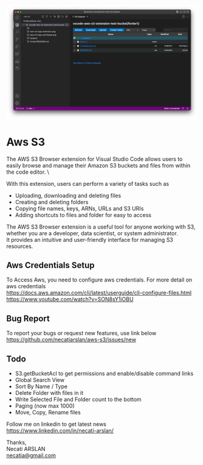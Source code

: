 ![screenshoot](media/main-screen.png)

# Aws S3 
The AWS S3 Browser extension for Visual Studio Code allows users to easily browse and manage their Amazon S3 buckets and files from within the code editor. \

With this extension, users can perform a variety of tasks such as 
- Uploading, downloading and deleting files
- Creating and deleting folders
- Copying file names, keys, ARNs, URLs and S3 URIs
- Adding shortcuts to files and folder for easy to access

The AWS S3 Browser extension is a useful tool for anyone working with S3, whether you are a developer, data scientist, or system administrator. \
It provides an intuitive and user-friendly interface for managing S3 resources.

## Aws Credentials Setup
To Access Aws, you need to configure aws credentials.
For more detail on aws credentials \
https://docs.aws.amazon.com/cli/latest/userguide/cli-configure-files.html \
https://www.youtube.com/watch?v=SON8sY1iOBU

## Bug Report
To report your bugs or request new features, use link below\
https://github.com/necatiarslan/aws-s3/issues/new


## Todo
- S3.getBucketAcl to get permissions and enable/disable command links
- Global Search View
- Sort By Name / Type
- Delete Folder with files in it
- Write Selected File and Folder count to the bottom
- Paging (now max 1000)
- Move, Copy, Rename files

Follow me on linkedin to get latest news \
https://www.linkedin.com/in/necati-arslan/

Thanks, \
Necati ARSLAN \
necatia@gmail.com